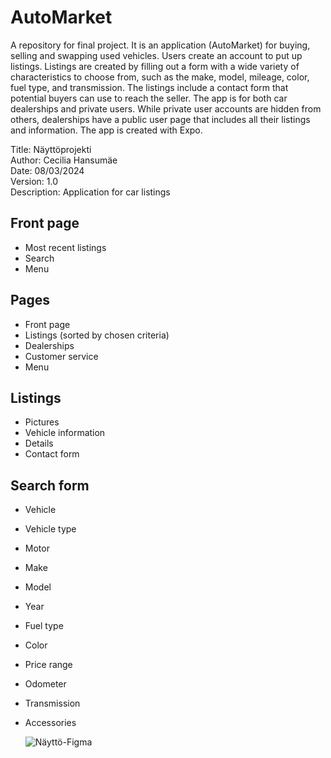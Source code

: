 # AutoMarket

A repository for final project. It is an application (AutoMarket) for buying, selling and swapping used vehicles. Users create an account to put up listings. Listings are created by filling out a form with a wide variety of characteristics to choose from, such as the make, model, mileage, color, fuel type, and transmission. The listings include a contact form that potential buyers can use to reach the seller. The app is for both car dealerships and private users. While private user accounts are hidden from others, dealerships have a public user page that includes all their listings and information. The app is created with Expo.

Title: Näyttöprojekti  
Author: Cecilia Hansumäe  
Date: 08/03/2024  
Version: 1.0  
Description: Application for car listings  

## Front page

- Most recent listings
- Search
- Menu

## Pages

- Front page
- Listings (sorted by chosen criteria)
- Dealerships
- Customer service
- Menu

## Listings
- Pictures
- Vehicle information
- Details
- Contact form

## Search form
- Vehicle
- Vehicle type
- Motor
- Make
- Model
- Year
- Fuel type
- Color
- Price range
- Odometer
- Transmission
- Accessories

  ![Näyttö-Figma](https://github.com/HansumaeCecilia/AutoMarket/assets/122267926/48b07215-c65a-40b0-a79e-eb4ec196d2b2)
